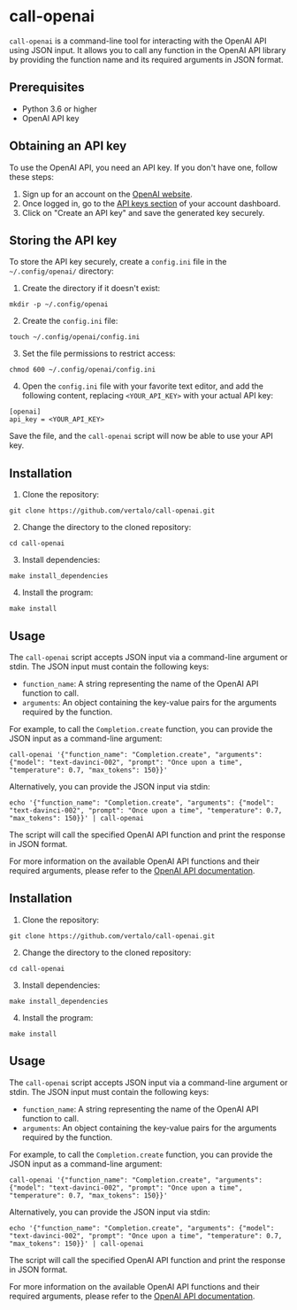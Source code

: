 # call-openai

`call-openai` is a command-line tool for interacting with the OpenAI API using JSON input. It allows you to call any function in the OpenAI API library by providing the function name and its required arguments in JSON format.

## Prerequisites

- Python 3.6 or higher
- OpenAI API key

## Obtaining an API key

To use the OpenAI API, you need an API key. If you don't have one, follow these steps:

1. Sign up for an account on the [OpenAI website](https://beta.openai.com/signup/).
2. Once logged in, go to the [API keys section](https://beta.openai.com/account/api-keys) of your account dashboard.
3. Click on "Create an API key" and save the generated key securely.

## Storing the API key

To store the API key securely, create a `config.ini` file in the `~/.config/openai/` directory:

1. Create the directory if it doesn't exist:
```
mkdir -p ~/.config/openai
```

2. Create the `config.ini` file:
```
touch ~/.config/openai/config.ini
```


3. Set the file permissions to restrict access:
```
chmod 600 ~/.config/openai/config.ini
```


4. Open the `config.ini` file with your favorite text editor, and add the following content, replacing `<YOUR_API_KEY>` with your actual API key:
```
[openai]
api_key = <YOUR_API_KEY>
```


Save the file, and the `call-openai` script will now be able to use your API key.

## Installation

1. Clone the repository:

```
git clone https://github.com/vertalo/call-openai.git
```

2. Change the directory to the cloned repository:

```
cd call-openai
```

3. Install dependencies:

```
make install_dependencies
```

4. Install the program:

```
make install
```

## Usage

The `call-openai` script accepts JSON input via a command-line argument or stdin. The JSON input must contain the following keys:

- `function_name`: A string representing the name of the OpenAI API function to call.
- `arguments`: An object containing the key-value pairs for the arguments required by the function.

For example, to call the `Completion.create` function, you can provide the JSON input as a command-line argument:

```
call-openai '{"function_name": "Completion.create", "arguments": {"model": "text-davinci-002", "prompt": "Once upon a time", "temperature": 0.7, "max_tokens": 150}}'
```

Alternatively, you can provide the JSON input via stdin:

```
echo '{"function_name": "Completion.create", "arguments": {"model": "text-davinci-002", "prompt": "Once upon a time", "temperature": 0.7, "max_tokens": 150}}' | call-openai
```

The script will call the specified OpenAI API function and print the response in JSON format.

For more information on the available OpenAI API functions and their required arguments, please refer to the [OpenAI API documentation](https://beta.openai.com/docs/).




## Installation

1. Clone the repository:

```
git clone https://github.com/vertalo/call-openai.git
```

2. Change the directory to the cloned repository:

```
cd call-openai
```

3. Install dependencies:

```
make install_dependencies
```

4. Install the program:

```
make install
```

## Usage

The `call-openai` script accepts JSON input via a command-line argument or stdin. The JSON input must contain the following keys:

- `function_name`: A string representing the name of the OpenAI API function to call.
- `arguments`: An object containing the key-value pairs for the arguments required by the function.

For example, to call the `Completion.create` function, you can provide the JSON input as a command-line argument:

```
call-openai '{"function_name": "Completion.create", "arguments": {"model": "text-davinci-002", "prompt": "Once upon a time", "temperature": 0.7, "max_tokens": 150}}'
```

Alternatively, you can provide the JSON input via stdin:

```
echo '{"function_name": "Completion.create", "arguments": {"model": "text-davinci-002", "prompt": "Once upon a time", "temperature": 0.7, "max_tokens": 150}}' | call-openai
```

The script will call the specified OpenAI API function and print the response in JSON format.

For more information on the available OpenAI API functions and their required arguments, please refer to the [OpenAI API documentation](https://beta.openai.com/docs/).

